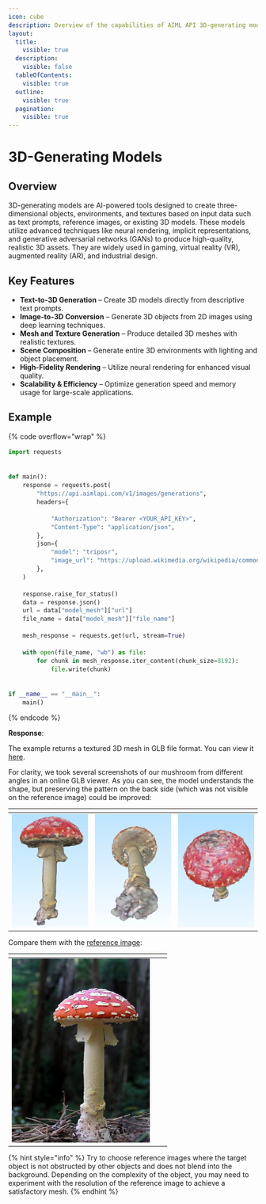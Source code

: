```yaml
---
icon: cube
description: Overview of the capabilities of AIML API 3D-generating models.
layout:
  title:
    visible: true
  description:
    visible: false
  tableOfContents:
    visible: true
  outline:
    visible: true
  pagination:
    visible: true
---
```


# 3D-Generating Models

## Overview

3D-generating models are AI-powered tools designed to create three-dimensional objects, environments, and textures based on input data such as text prompts, reference images, or existing 3D models. These models utilize advanced techniques like neural rendering, implicit representations, and generative adversarial networks (GANs) to produce high-quality, realistic 3D assets. They are widely used in gaming, virtual reality (VR), augmented reality (AR), and industrial design.

## **Key Features**

* **Text-to-3D Generation** – Create 3D models directly from descriptive text prompts.
* **Image-to-3D Conversion** – Generate 3D objects from 2D images using deep learning techniques.
* **Mesh and Texture Generation** – Produce detailed 3D meshes with realistic textures.
* **Scene Composition** – Generate entire 3D environments with lighting and object placement.
* **High-Fidelity Rendering** – Utilize neural rendering for enhanced visual quality.
* **Scalability & Efficiency** – Optimize generation speed and memory usage for large-scale applications.

## Example

{% code overflow="wrap" %}
```python
import requests


def main():
    response = requests.post(
        "https://api.aimlapi.com/v1/images/generations",
        headers={
            
            "Authorization": "Bearer <YOUR_API_KEY>",
            "Content-Type": "application/json",
        },
        json={
            "model": "triposr",
            "image_url": "https://upload.wikimedia.org/wikipedia/commons/thumb/2/22/Fly_Agaric_mushroom_05.jpg/576px-Fly_Agaric_mushroom_05.jpg",
        },
    )

    response.raise_for_status()
    data = response.json()
    url = data["model_mesh"]["url"]
    file_name = data["model_mesh"]["file_name"]

    mesh_response = requests.get(url, stream=True)

    with open(file_name, "wb") as file:
        for chunk in mesh_response.iter_content(chunk_size=8192):
            file.write(chunk)


if __name__ == "__main__":
    main()
```
{% endcode %}

**Response**:

The example returns a textured 3D mesh in GLB file format. You can view it [here](https://drive.google.com/file/d/1pfA6PGgDY31rEGcoea7qoZW6uhhPYSE6/view?usp=sharing).

For clarity, we took several screenshots of our mushroom from different angles in an online GLB viewer. As you can see, the model understands the shape, but preserving the pattern on the back side (which was not visible on the reference image) could be improved:

<table data-header-hidden><thead><tr><th valign="top"></th><th></th><th></th></tr></thead><tbody><tr><td valign="top"><img src="../../.gitbook/assets/image (5).png" alt="" data-size="original"></td><td><img src="../../.gitbook/assets/image (9).png" alt="" data-size="original"></td><td><img src="../../.gitbook/assets/image (7).png" alt="" data-size="original"></td></tr></tbody></table>

Compare them with the [reference image](https://upload.wikimedia.org/wikipedia/commons/thumb/2/22/Fly_Agaric_mushroom_05.jpg/576px-Fly_Agaric_mushroom_05.jpg):

<table data-header-hidden><thead><tr><th width="279"></th><th data-hidden></th><th data-hidden></th></tr></thead><tbody><tr><td><img src="../../.gitbook/assets/576px-Fly_Agaric_mushroom_05 (2).jpg" alt="" data-size="original"></td><td></td><td></td></tr></tbody></table>

{% hint style="info" %}
Try to choose reference images where the target object is not obstructed by other objects and does not blend into the background. Depending on the complexity of the object, you may need to experiment with the resolution of the reference image to achieve a satisfactory mesh.
{% endhint %}
